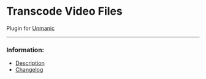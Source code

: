 # Transcode Video Files
Plugin for [Unmanic](https://github.com/Unmanic)

---

### Information:

- [Description](description.md)
- [Changelog](changelog.md)

